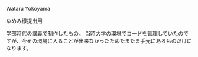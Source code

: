 Wataru Yokoyama

ゆめみ様提出用

学部時代の講義で制作したもの。
当時大学の環境でコードを管理していたのですが、今その環境に入ることが出来なかったためたまたま手元にあるものだけになります。
